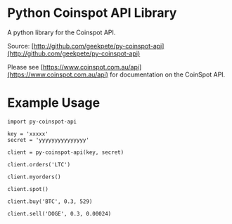 Python Coinspot API Library
===========================
A python library for the Coinspot API.

Source: [http://github.com/geekpete/py-coinspot-api](http://github.com/geekpete/py-coinspot-api)

Please see [https://www.coinspot.com.au/api](https://www.coinspot.com.au/api) for documentation on the CoinSpot API.

Example Usage
=============
```
import py-coinspot-api

key = 'xxxxx'
secret = 'yyyyyyyyyyyyyyy'

client = py-coinspot-api(key, secret)

client.orders('LTC')

client.myorders()

client.spot()

client.buy('BTC', 0.3, 529)

client.sell('DOGE', 0.3, 0.00024)
```